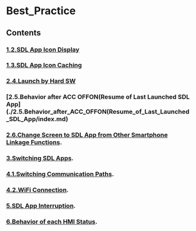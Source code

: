 # Best_Practice
## Contents

### [1.2.SDL App Icon Display](./1.2.SDL_App_Icon_Display/index.md)
### [1.3.SDL App Icon Caching](./1.3.SDL_App_Icon_Caching/index.md)
### [2.4.Launch by Hard SW](./2.4.Launch_by_Hard_SW/index.md)
### [2.5.Behavior after ACC OFFON(Resume of Last Launched SDL App](./2.5.Behavior_after_ACC_OFFON(Resume_of_Last_Launched_SDL_App/index.md)
### [2.6.Change Screen to SDL App from Other Smartphone Linkage Functions](./2.6.Change_Screen_to_SDL_App_from_Other_Smartphone_Linkage_Functions/index.md).
### [3.Switching SDL Apps](./3.Switching_SDL_Apps/index.md).
### [4.1.Switching Communication Paths](./4.1.Switching_Communication_Paths/index.md).
### [4.2.WiFi Connection](./4.2.WiFi_Connection/index.md).
### [5.SDL App Interruption](./5.SDL_App_Interruption/index.md).
### [6.Behavior of each HMI Status](./6.Behavior_of_each_HMI_Status/index.md).